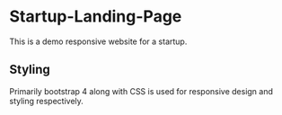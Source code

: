 # Startup-Landing-Page
This is a demo responsive website for a startup.

## Styling
Primarily bootstrap 4 along with CSS is used for responsive design and styling respectively.
